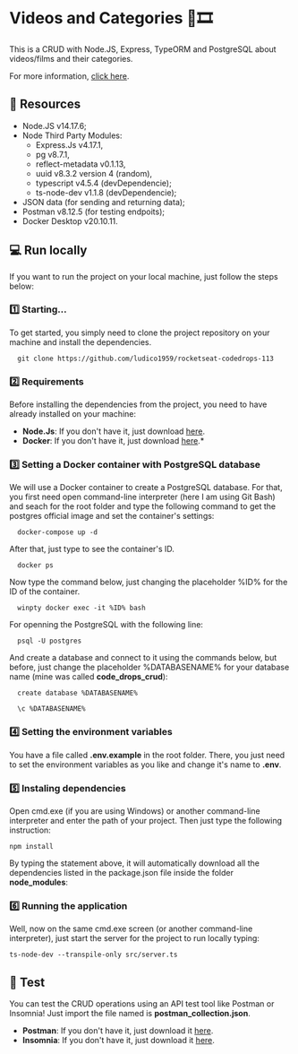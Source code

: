 # Videos and Categories 🎥🎞

This is a CRUD with Node.JS, Express, TypeORM and PostgreSQL about videos/films and their categories. 

For more information, [click here](https://www.youtube.com/watch?v=9AO2hZJsHrs).

## 💾 Resources 

- Node.JS v14.17.6;
- Node Third Party Modules:
  - Express.Js v4.17.1,
  - pg v8.7.1,
  - reflect-metadata v0.1.13,
  - uuid v8.3.2 version 4 (random),
  - typescript v4.5.4 (devDependencie); 
  - ts-node-dev v1.1.8 (devDependencie); 
- JSON data (for sending and returning data);
- Postman v8.12.5 (for testing endpoits);
- Docker Desktop v20.10.11.

## 💻 Run locally

If you want to run the project on your local machine, just follow the steps below:

### 1️⃣ Starting...

To get started, you simply need to clone the project repository on your machine and install the dependencies.

```
  git clone https://github.com/ludico1959/rocketseat-codedrops-113
```

### 2️⃣ Requirements

Before installing the dependencies from the project, you need to have already installed on your machine:

* **Node.Js**: If you don't have it, just download [here](https://nodejs.org/en/download/).
* **Docker**: If you don't have it, just download [here](https://docs.docker.com/get-docker/).*


### 3️⃣ Setting a Docker container with PostgreSQL database 

We will use a Docker container to create a PostgreSQL database. For that, you first need open command-line interpreter (here I am using Git Bash) and seach for the root folder and type the following command to get the postgres official image and set the container's settings:
```
  docker-compose up -d
```
After that, just type to see the container's ID. 
```
  docker ps
```
Now type the command below, just changing the placeholder %ID% for the ID of the container.
```
  winpty docker exec -it %ID% bash
```
For openning the PostgreSQL with the following line:
```
  psql -U postgres
```
And create a database and connect to it using the commands below, but before, just change the placeholder %DATABASENAME% for your database name (mine was called **code_drops_crud**):
```
  create database %DATABASENAME%
```
```
  \c %DATABASENAME%
```


### 4️⃣ Setting the environment variables

You have a file called **.env.example** in the root folder. There, you just need to set the environment variables as you like and change it's name to **.env**.


### 5️⃣ Instaling dependencies

Open cmd.exe (if you are using Windows) or another command-line interpreter and enter the path of your project. Then just type the following instruction: 

```
npm install
```

By typing the statement above, it will automatically download all the dependencies listed in the package.json file inside the folder **node_modules**:


### 6️⃣ Running the application

Well, now on the same cmd.exe screen (or another command-line interpreter), just start the server for the project to run locally typing:

```
ts-node-dev --transpile-only src/server.ts
```

## 🚀 Test

You can test the CRUD operations using an API test tool like Postman or Insomnia! Just import the file named is **postman_collection.json**.

* **Postman**: If you don't have it, just download it [here](https://www.postman.com/downloads/). 
* **Insomnia**: If you don't have it, just download it [here](https://insomnia.rest/download/).
